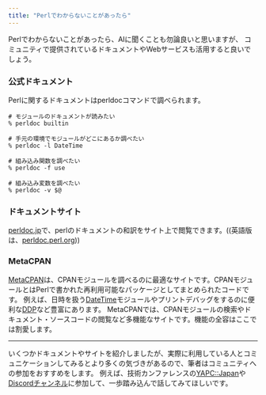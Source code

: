 ```yaml
---
title: "Perlでわからないことがあったら"
---
```


Perlでわからないことがあったら、AIに聞くことも勿論良いと思いますが、
コミュニティで提供されているドキュメントやWebサービスも活用すると良いでしょう。

### 公式ドキュメント

Perlに関するドキュメントはperldocコマンドで調べられます。

```shell
# モジュールのドキュメントが読みたい
% perldoc builtin

# 手元の環境でモジュールがどこにあるか調べたい
% perldoc -l DateTime

# 組み込み関数を調べたい
% perldoc -f use

# 組み込み変数を調べたい
% perldoc -v $@
```

### ドキュメントサイト

[perldoc.jp](https://perldoc.jp)で、perlのドキュメントの和訳をサイト上で閲覧できます。((英語版は、[perldoc.perl.org](https://perldoc.perl.org)))

### MetaCPAN

[MetaCPAN](https://metacpan.org/)は、CPANモジュールを調べるのに最適なサイトです。CPANモジュールとはPerlで書かれた再利用可能なパッケージとしてまとめられたコードです。
例えば、日時を扱う[DateTime](https://metacpan.org/pod/DateTime)モジュールやプリントデバッグをするのに便利な[DDP](https://metacpan.org/pod/DDP)など豊富にあります。
MetaCPANでは、CPANモジュールの検索やドキュメント・ソースコードの閲覧など多機能なサイトです。機能の全容はここでは割愛します。

---

いくつかドキュメントやサイトを紹介しましたが、実際に利用している人とコミュニケーションしてみるとより多くの気づきがあるので、筆者はコミュニティへの参加をおすすめをします。
例えば、技術カンファレンスの[YAPC::Japan](https://yapcjapan.org)や[Discordチャンネル](https://discord.gg/bSJtUYPGcb)に参加して、一歩踏み込んで話してみてほしいです。

